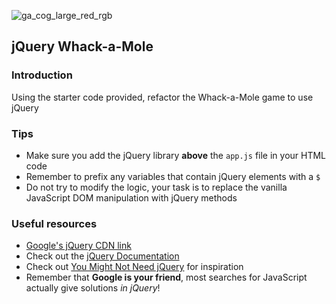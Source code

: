 ![ga_cog_large_red_rgb](https://cloud.githubusercontent.com/assets/40461/8183776/469f976e-1432-11e5-8199-6ac91363302b.png)

## jQuery Whack-a-Mole

### Introduction

Using the starter code provided, refactor the Whack-a-Mole game to use jQuery

### Tips

* Make sure you add the jQuery library **above** the `app.js` file in your HTML code
* Remember to prefix any variables that contain jQuery elements with a `$`
* Do not try to modify the logic, your task is to replace the vanilla JavaScript DOM manipulation with jQuery methods

### Useful resources

* [Google's jQuery CDN link](https://developers.google.com/speed/libraries/#jquery)
* Check out the [jQuery Documentation](https://api.jquery.com/)
* Check out [You Might Not Need jQuery](http://youmightnotneedjquery.com/) for inspiration
* Remember that **Google is your friend**, most searches for JavaScript actually give solutions _in jQuery_!
